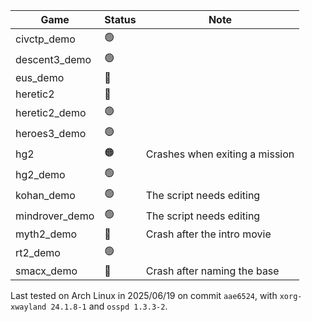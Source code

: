 
| Game           | Status | Note                           |
| -------------- | ------ | ------------------------------ |
| civctp_demo    | 🟢     |                                |
| descent3_demo  | 🟢     |                                |
| eus_demo       | 🔴     |                                |
| heretic2       | 🔴     |                                |
| heretic2_demo  | 🟢     |                                |
| heroes3_demo   | 🟢     |                                |
| hg2            | 🟠     | Crashes when exiting a mission |
| hg2_demo       | 🟢     |                                |
| kohan_demo     | 🟢     | The script needs editing       |
| mindrover_demo | 🟢     | The script needs editing       |
| myth2_demo     | 🔴     | Crash after the intro movie    |
| rt2_demo       | 🟢     |                                |
| smacx_demo     | 🔴     | Crash after naming the base    |

Last tested on Arch Linux in 2025/06/19 on commit `aae6524`, with `xorg-xwayland 24.1.8-1` and `osspd 1.3.3-2`.